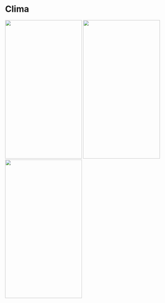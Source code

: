 
# Clima 




<img src="https://user-images.githubusercontent.com/54663987/89912609-5dd44000-dc10-11ea-8911-5853701d95a6.png" width="250" height="450" > 
<img src="https://user-images.githubusercontent.com/54663987/89912622-6167c700-dc10-11ea-85af-cd1d528f63fa.png" width="250" height="450" >
<img src="https://user-images.githubusercontent.com/54663987/89912633-63ca2100-dc10-11ea-9df1-bd2f67561f64.png" width="250" height="450" >



